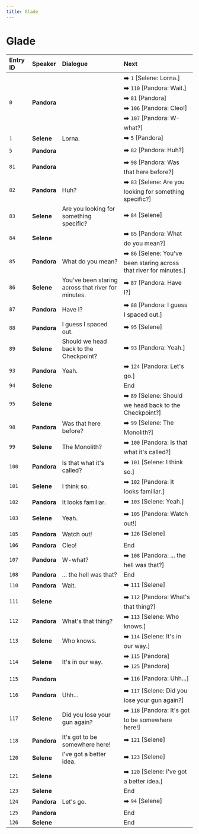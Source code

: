 ```yaml
---
title: Glade
---
```


# Glade


| Entry ID | Speaker | Dialogue | Next |
| :------- | :------ | :------- | :------------ |
| `0` | **Pandora** |  | ➡️ `1` \[Selene: Lorna\.\]<br>➡️ `110` \[Pandora: Wait\.\]<br>➡️ `81` \[Pandora\]<br>➡️ `106` \[Pandora: Cleo\!\]<br>➡️ `107` \[Pandora: W\-what?\] |
| `1` | **Selene** | Lorna\. | ➡️ `5` \[Pandora\] |
| `5` | **Pandora** |  | ➡️ `82` \[Pandora: Huh?\] |
| `81` | **Pandora** |  | ➡️ `98` \[Pandora: Was that here before?\] |
| `82` | **Pandora** | Huh? | ➡️ `83` \[Selene: Are you looking for something specific?\] |
| `83` | **Selene** | Are you looking for something specific? | ➡️ `84` \[Selene\] |
| `84` | **Selene** |  | ➡️ `85` \[Pandora: What do you mean?\] |
| `85` | **Pandora** | What do you mean? | ➡️ `86` \[Selene: You've been staring across that river for minutes\.\] |
| `86` | **Selene** | You've been staring across that river for minutes\. | ➡️ `87` \[Pandora: Have I?\] |
| `87` | **Pandora** | Have I? | ➡️ `88` \[Pandora: I guess I spaced out\.\] |
| `88` | **Pandora** | I guess I spaced out\. | ➡️ `95` \[Selene\] |
| `89` | **Selene** | Should we head back to the Checkpoint? | ➡️ `93` \[Pandora: Yeah\.\] |
| `93` | **Pandora** | Yeah\. | ➡️ `124` \[Pandora: Let's go\.\] |
| `94` | **Selene** |  | End |
| `95` | **Selene** |  | ➡️ `89` \[Selene: Should we head back to the Checkpoint?\] |
| `98` | **Pandora** | Was that here before? | ➡️ `99` \[Selene: The Monolith?\] |
| `99` | **Selene** | The Monolith? | ➡️ `100` \[Pandora: Is that what it's called?\] |
| `100` | **Pandora** | Is that what it's called? | ➡️ `101` \[Selene: I think so\.\] |
| `101` | **Selene** | I think so\. | ➡️ `102` \[Pandora: It looks familiar\.\] |
| `102` | **Pandora** | It looks familiar\. | ➡️ `103` \[Selene: Yeah\.\] |
| `103` | **Selene** | Yeah\. | ➡️ `105` \[Pandora: Watch out\!\] |
| `105` | **Pandora** | Watch out\! | ➡️ `126` \[Selene\] |
| `106` | **Pandora** | Cleo\! | End |
| `107` | **Pandora** | W\-what? | ➡️ `108` \[Pandora: \.\.\. the hell was that?\] |
| `108` | **Pandora** | \.\.\. the hell was that? | End |
| `110` | **Pandora** | Wait\. | ➡️ `111` \[Selene\] |
| `111` | **Selene** |  | ➡️ `112` \[Pandora: What's that thing?\] |
| `112` | **Pandora** | What's that thing? | ➡️ `113` \[Selene: Who knows\.\] |
| `113` | **Selene** | Who knows\. | ➡️ `114` \[Selene: It's in our way\.\] |
| `114` | **Selene** | It's in our way\. | ➡️ `115` \[Pandora\]<br>➡️ `125` \[Pandora\] |
| `115` | **Pandora** |  | ➡️ `116` \[Pandora: Uhh\.\.\.\] |
| `116` | **Pandora** | Uhh\.\.\. | ➡️ `117` \[Selene: Did you lose your gun again?\] |
| `117` | **Selene** | Did you lose your gun again? | ➡️ `118` \[Pandora: It's got to be somewhere here\!\] |
| `118` | **Pandora** | It's got to be somewhere here\! | ➡️ `121` \[Selene\] |
| `120` | **Selene** | I've got a better idea\. | ➡️ `123` \[Selene\] |
| `121` | **Selene** |  | ➡️ `120` \[Selene: I've got a better idea\.\] |
| `123` | **Selene** |  | End |
| `124` | **Pandora** | Let's go\. | ➡️ `94` \[Selene\] |
| `125` | **Pandora** |  | End |
| `126` | **Selene** |  | End |
